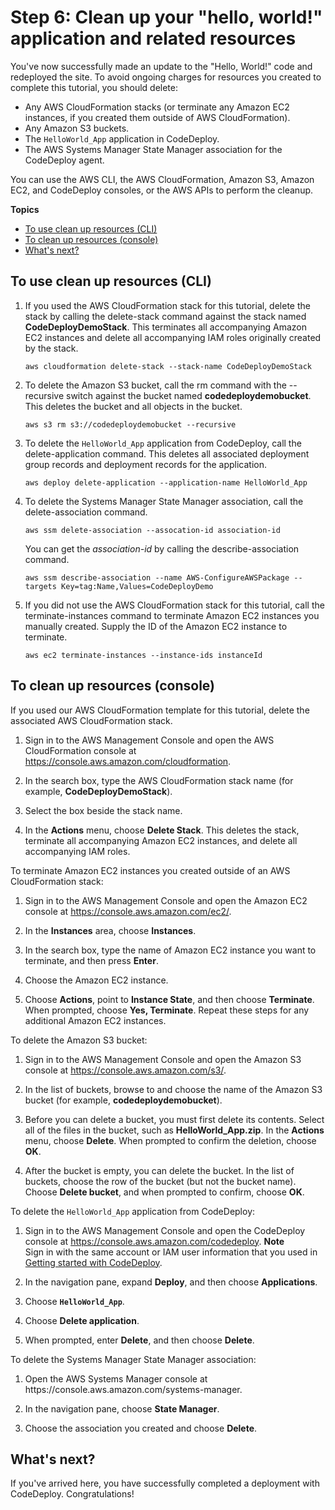 # Step 6: Clean up your "hello, world\!" application and related resources<a name="tutorials-windows-clean-up"></a>

You've now successfully made an update to the "Hello, World\!" code and redeployed the site\. To avoid ongoing charges for resources you created to complete this tutorial, you should delete:
+ Any AWS CloudFormation stacks \(or terminate any Amazon EC2 instances, if you created them outside of AWS CloudFormation\)\.
+ Any Amazon S3 buckets\.
+ The `HelloWorld_App` application in CodeDeploy\.
+ The AWS Systems Manager State Manager association for the CodeDeploy agent\.

You can use the AWS CLI, the AWS CloudFormation, Amazon S3, Amazon EC2, and CodeDeploy consoles, or the AWS APIs to perform the cleanup\.

**Topics**
+ [To use clean up resources \(CLI\)](#tutorials-windows-clean-up-cli)
+ [To clean up resources \(console\)](#tutorials-windows-clean-up-console)
+ [What's next?](#tutorials-windows-clean-up-whats-next)

## To use clean up resources \(CLI\)<a name="tutorials-windows-clean-up-cli"></a>

1. If you used the AWS CloudFormation stack for this tutorial, delete the stack by calling the delete\-stack command against the stack named **CodeDeployDemoStack**\. This terminates all accompanying Amazon EC2 instances and delete all accompanying IAM roles originally created by the stack\.

   ```
   aws cloudformation delete-stack --stack-name CodeDeployDemoStack
   ```

1. To delete the Amazon S3 bucket, call the rm command with the \-\-recursive switch against the bucket named **codedeploydemobucket**\. This deletes the bucket and all objects in the bucket\.

   ```
   aws s3 rm s3://codedeploydemobucket --recursive
   ```

1. To delete the `HelloWorld_App` application from CodeDeploy, call the delete\-application command\. This deletes all associated deployment group records and deployment records for the application\.

   ```
   aws deploy delete-application --application-name HelloWorld_App
   ```

1. To delete the Systems Manager State Manager association, call the delete\-association command\.

   ```
   aws ssm delete-association --assocation-id association-id
   ```

   You can get the *association\-id* by calling the describe\-association command\.

   ```
   aws ssm describe-association --name AWS-ConfigureAWSPackage --targets Key=tag:Name,Values=CodeDeployDemo
   ```

1. If you did not use the AWS CloudFormation stack for this tutorial, call the terminate\-instances command to terminate Amazon EC2 instances you manually created\. Supply the ID of the Amazon EC2 instance to terminate\.

   ```
   aws ec2 terminate-instances --instance-ids instanceId
   ```

## To clean up resources \(console\)<a name="tutorials-windows-clean-up-console"></a>

If you used our AWS CloudFormation template for this tutorial, delete the associated AWS CloudFormation stack\.

1. Sign in to the AWS Management Console and open the AWS CloudFormation console at [https://console\.aws\.amazon\.com/cloudformation](https://console.aws.amazon.com/cloudformation/)\.

1. In the search box, type the AWS CloudFormation stack name \(for example, **CodeDeployDemoStack**\)\.

1. Select the box beside the stack name\.

1. In the **Actions** menu, choose **Delete Stack**\. This deletes the stack, terminate all accompanying Amazon EC2 instances, and delete all accompanying IAM roles\.

To terminate Amazon EC2 instances you created outside of an AWS CloudFormation stack:

1. Sign in to the AWS Management Console and open the Amazon EC2 console at [https://console\.aws\.amazon\.com/ec2/](https://console.aws.amazon.com/ec2/)\.

1. In the **Instances** area, choose **Instances**\.

1. In the search box, type the name of Amazon EC2 instance you want to terminate, and then press **Enter**\.

1. Choose the Amazon EC2 instance\.

1. Choose **Actions**, point to **Instance State**, and then choose **Terminate**\. When prompted, choose **Yes, Terminate**\. Repeat these steps for any additional Amazon EC2 instances\.

To delete the Amazon S3 bucket:

1. Sign in to the AWS Management Console and open the Amazon S3 console at [https://console\.aws\.amazon\.com/s3/](https://console.aws.amazon.com/s3/)\.

1. In the list of buckets, browse to and choose the name of the Amazon S3 bucket \(for example, **codedeploydemobucket**\)\.

1. Before you can delete a bucket, you must first delete its contents\. Select all of the files in the bucket, such as **HelloWorld\_App\.zip**\. In the **Actions** menu, choose **Delete**\. When prompted to confirm the deletion, choose **OK**\. 

1. After the bucket is empty, you can delete the bucket\. In the list of buckets, choose the row of the bucket \(but not the bucket name\)\. Choose **Delete bucket**, and when prompted to confirm, choose **OK**\. 

To delete the `HelloWorld_App` application from CodeDeploy:

1. Sign in to the AWS Management Console and open the CodeDeploy console at [https://console\.aws\.amazon\.com/codedeploy](https://console.aws.amazon.com/codedeploy)\.
**Note**  
Sign in with the same account or IAM user information that you used in [Getting started with CodeDeploy](getting-started-codedeploy.md)\.

1. In the navigation pane, expand **Deploy**, and then choose **Applications**\.

   

1. Choose **`HelloWorld_App`**\.

1. Choose **Delete application**\.

1. When prompted, enter **Delete**, and then choose **Delete**\. 

To delete the Systems Manager State Manager association:

1. Open the AWS Systems Manager console at https://console\.aws\.amazon\.com/systems\-manager\.

1. In the navigation pane, choose **State Manager**\.

1. Choose the association you created and choose **Delete**\.

## What's next?<a name="tutorials-windows-clean-up-whats-next"></a>

If you've arrived here, you have successfully completed a deployment with CodeDeploy\. Congratulations\!